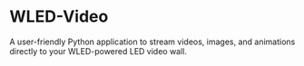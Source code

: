 # WLED-Video
A user-friendly Python application to stream videos, images, and animations directly to your WLED-powered LED video wall.
